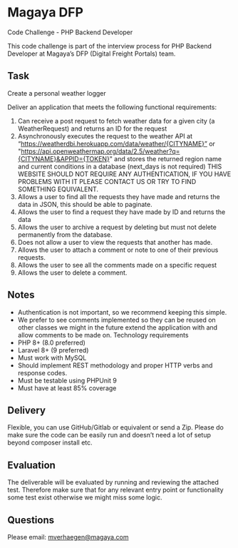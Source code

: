 # Magaya DFP
Code Challenge - PHP Backend Developer

This code challenge is part of the interview process for PHP Backend Developer at Magaya’s DFP (Digital Freight Portals) team.

## Task
Create a personal weather logger

Deliver an application that meets the following functional requirements:
1. Can receive a post request to fetch weather data for a given city (a WeatherRequest)
   and returns an ID for the request
2. Asynchronously executes the request to the weather API at “https://weatherdbi.herokuapp.com/data/weather/{CITYNAME}” or "https://api.openweathermap.org/data/2.5/weather?q={CITYNAME}&APPID={TOKEN}" and stores the returned region name and current conditions in a database (next_days is not required)
   THIS WEBSITE SHOULD NOT REQUIRE ANY AUTHENTICATION, IF YOU HAVE PROBLEMS WITH IT PLEASE CONTACT US OR TRY TO FIND SOMETHING EQUIVALENT.
3. Allows a user to find all the requests they have made and returns the data in JSON, this should be able to paginate.
4. Allows the user to find a request they have made by ID and returns the data
5. Allows the user to archive a request by deleting but must not delete permanently from the database.
6. Does not allow a user to view the requests that another has made.
7. Allows the user to attach a comment or note to one of their previous requests.
8. Allows the user to see all the comments made on a specific request
9. Allows the user to delete a comment.

## Notes
- Authentication is not important, so we recommend keeping this simple.
- We prefer to see comments implemented so they can be reused on other classes we
  might in the future extend the application with and allow comments to be made on.
  Technology requirements
- PHP 8+ (8.0 preferred)
- Laravel 8+ (9 preferred)
- Must work with MySQL
- Should implement REST methodology and proper HTTP verbs and response codes.
- Must be testable using PHPUnit 9
- Must have at least 85% coverage

## Delivery
Flexible, you can use GitHub/Gitlab or equivalent or send a Zip. Please do make sure the code can be easily run and doesn’t need a lot of setup beyond composer install etc. 

## Evaluation
  The deliverable will be evaluated by running and reviewing the attached test. Therefore make sure that for any relevant entry point or functionality some test exist otherwise we might miss some logic. 
  
## Questions
  Please email: mverhaegen@magaya.com
